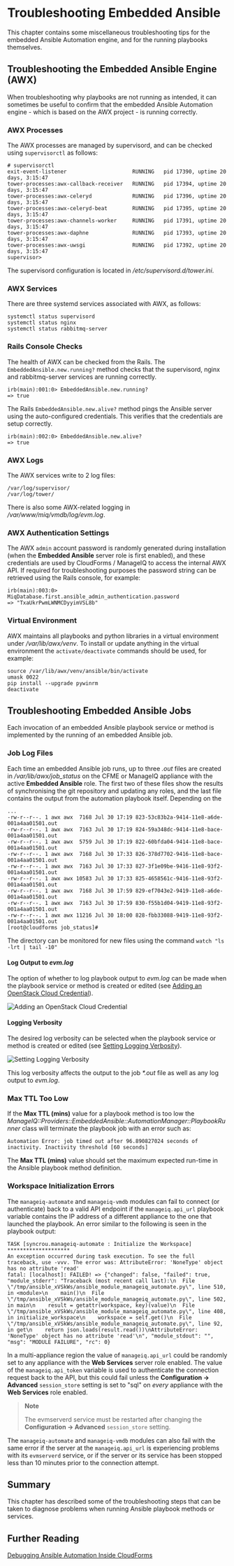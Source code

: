 # Troubleshooting Embedded Ansible

This chapter contains some miscellaneous troubleshooting tips for the embedded Ansible Automation engine, and for the running playbooks themselves.

## Troubleshooting the Embedded Ansible Engine (AWX)

When troubleshooting why playbooks are not running as intended, it can sometimes be useful to confirm that the embedded Ansible Automation engine - which is based on the AWX project - is running correctly.

### AWX Processes 

The AWX processes are managed by supervisord, and can be checked using `supervisorctl` as follows:

```
# supervisorctl
exit-event-listener                     RUNNING   pid 17390, uptime 20 days, 3:15:47
tower-processes:awx-callback-receiver   RUNNING   pid 17394, uptime 20 days, 3:15:47
tower-processes:awx-celeryd             RUNNING   pid 17396, uptime 20 days, 3:15:47
tower-processes:awx-celeryd-beat        RUNNING   pid 17395, uptime 20 days, 3:15:47
tower-processes:awx-channels-worker     RUNNING   pid 17391, uptime 20 days, 3:15:47
tower-processes:awx-daphne              RUNNING   pid 17393, uptime 20 days, 3:15:47
tower-processes:awx-uwsgi               RUNNING   pid 17392, uptime 20 days, 3:15:47
supervisor>
```

The supervisord configuration is located in _/etc/supervisord.d/tower.ini_.

### AWX Services

There are three systemd services associated with AWX, as follows:

```
systemctl status supervisord
systemctl status nginx
systemctl status rabbitmq-server
```

### Rails Console Checks

The health of AWX can be checked from the Rails. The `EmbeddedAnsible.new.running?` method checks that the supervisord, nginx and rabbitmq-server services are running correctly.

```
irb(main):001:0> EmbeddedAnsible.new.running?
=> true
```

The Rails `EmbeddedAnsible.new.alive?` method pings the Ansible server using the auto-configured credentials. This verifies that the credentials are setup correctly.

```
irb(main):002:0> EmbeddedAnsible.new.alive?
=> true
```

### AWX Logs

The AWX services write to 2 log files:

```
/var/log/supervisor/
/var/log/tower/
```

There is also some AWX-related logging in _/var/www/miq/vmdb/log/evm.log_.

### AWX Authentication Settings

The AWX `admin` account password is randomly generated during installation (when the **Embedded Ansible** server role is first enabled), and these credentials are used by CloudForms / ManageIQ to access the internal AWX API. If required for troubleshooting purposes the password string can be retrieved using the Rails console, for example:

```
irb(main):003:0> MiqDatabase.first.ansible_admin_authentication.password
=> "TxaUkrPwmLWNMCDyyimVSL8b"
```

### Virtual Environment

AWX maintains all playbooks and python libraries in a virtual environment under _/var/lib/awx/venv_. To install or update anything in the virtual environment the `activate/deactivate` commands should be used, for example:

```
source /var/lib/awx/venv/ansible/bin/activate
umask 0022
pip install --upgrade pywinrm
deactivate
```

## Troubleshooting Embedded Ansible Jobs

Each invocation of an embedded Ansible playbook service or method is implemented by the running of an embedded Ansible job.

### Job Log Files

Each time an embedded Ansible job runs, up to three _.out_ files are created in _/var/lib/awx/job\_status_ on the CFME or ManageIQ appliance with the active **Embedded Ansible** role. The first two of these files show the results of synchronising the git repository and updating any roles, and the last file contains the output from the automation playbook itself. Depending on the

```
...
-rw-r--r--. 1 awx awx  7168 Jul 30 17:19 823-53c83b2a-9414-11e8-a6de-001a4aa01501.out
-rw-r--r--. 1 awx awx  7163 Jul 30 17:19 824-59a348dc-9414-11e8-bace-001a4aa01501.out
-rw-r--r--. 1 awx awx  5759 Jul 30 17:19 822-60bfda04-9414-11e8-bace-001a4aa01501.out
-rw-r--r--. 1 awx awx  7168 Jul 30 17:33 826-378d7702-9416-11e8-bace-001a4aa01501.out
-rw-r--r--. 1 awx awx  7163 Jul 30 17:33 827-3f1e09be-9416-11e8-93f2-001a4aa01501.out
-rw-r--r--. 1 awx awx 10583 Jul 30 17:33 825-4658561c-9416-11e8-93f2-001a4aa01501.out
-rw-r--r--. 1 awx awx  7168 Jul 30 17:59 829-ef7043e2-9419-11e8-a6de-001a4aa01501.out
-rw-r--r--. 1 awx awx  7163 Jul 30 17:59 830-f55b1d04-9419-11e8-93f2-001a4aa01501.out
-rw-r--r--. 1 awx awx 11216 Jul 30 18:00 828-fbb33088-9419-11e8-93f2-001a4aa01501.out
[root@cloudforms job_status]#
```

The directory can be monitored for new files using the command `watch "ls -lrt | tail -10"`

#### Log Output to _evm.log_

The option of whether to log playbook output to _evm.log_ can be made when the playbook service or method is created or edited (see [Adding an OpenStack Cloud Credential](#i1)).

![Adding an OpenStack Cloud Credential](images/screenshot1.png)

#### Logging Verbosity

The desired log verbosity can be selected when the playbook service or method is created or edited (see [Setting Logging Verbosity](#i1)).

![Setting Logging Verbosity](images/screenshot2.png)

This log verbosity affects the output to the job _*.out_ file as well as any log output to _evm.log_.

### Max TTL Too Low

If the **Max TTL (mins)** value for a playbook method is too low the _ManageIQ::Providers::EmbeddedAnsible::AutomationManager::PlaybookRunner_ class will terminate the playbook job with an error such as:

```
Automation Error: job timed out after 96.890827024 seconds of inactivity. Inactivity threshold [60 seconds]
```

The  **Max TTL (mins)** value should set the maximum expected run-time in the Ansible playbook method definition.

### Workspace Initialization Errors

The `manageiq-automate` and `manageiq-vmdb` modules can fail to connect (or authenticate) back to a valid API endpoint if the `manageiq.api_url` playbook variable contains the IP address of a different appliance to the one that launched the playbook. An error similar to the following is seen in the playbook output:

```
TASK [syncrou.manageiq-automate : Initialize the Workspace] ********************
An exception occurred during task execution. To see the full traceback, use -vvv. The error was: AttributeError: 'NoneType' object has no attribute 'read'
fatal: [localhost]: FAILED! => {"changed": false, "failed": true, "module_stderr": "Traceback (most recent call last):\n  File \"/tmp/ansible_xVSkWs/ansible_module_manageiq_automate.py\", line 510, in <module>\n    main()\n  File \"/tmp/ansible_xVSkWs/ansible_module_manageiq_automate.py\", line 502, in main\n    result = getattr(workspace, key)(value)\n  File \"/tmp/ansible_xVSkWs/ansible_module_manageiq_automate.py\", line 408, in initialize_workspace\n    workspace = self.get()\n  File \"/tmp/ansible_xVSkWs/ansible_module_manageiq_automate.py\", line 92, in get\n    return json.loads(result.read())\nAttributeError: 'NoneType' object has no attribute 'read'\n", "module_stdout": "", "msg": "MODULE FAILURE", "rc": 0}
```

In a multi-appliance region the value of `manageiq.api_url` could be randomly set to any appliance with the **Web Services** server role enabled. The value of the `manageiq.api_token` variable is used to authenticate the connection request back to the API, but this could fail unless the **Configuration -> Advanced** `session_store` setting is set to "sql" on _every_ appliance with the **Web Services** role enabled.

> **Note**
> 
> The evmserverd service must be restarted after changing the **Configuration -> Advanced** `session_store` setting.

The `manageiq-automate` and `manageiq-vmdb` modules can also fail with the same error if the server at the `manageiq.api_url` is experiencing problems with its `evmserverd` service, or if the server or its service has been stopped less than 10 minutes prior to the connection attempt.

## Summary

This chapter has described some of the troubleshooting steps that can be taken to diagnose problems when running Ansible playbook methods or services.

## Further Reading

[Debugging Ansible Automation Inside CloudForms](https://access.redhat.com/articles/3055471)